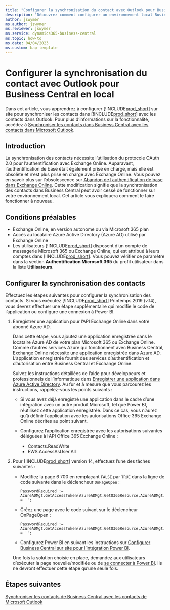 ```yaml
---
title: "Configurer la synchronisation du contact avec Outlook pour Business\_Central en local"
description: "Découvrez comment configurer un environnement local Business\_Central pour synchroniser les contacts dans Business\_Central et Outlook."
author: jswymer
ms.author: jswymer
ms.reviewer: jswymer
ms.service: dynamics365-business-central
ms.topic: how-to
ms.date: 04/04/2023
ms.custom: bap-template
---
```


# Configurer la synchronisation du contact avec Outlook pour Business Central en local

Dans cet article, vous apprendrez à configurer [!INCLUDE[prod_short](includes/prod_short.md)] sur site pour synchroniser les contacts dans [!INCLUDE[prod_short](includes/prod_short.md)] avec les contacts dans Outlook. Pour plus d’informations sur la fonctionnalité, accédez à [Synchroniser les contacts dans Business Central avec les contacts dans Microsoft Outlook](admin-synchronize-outlook-contacts.md).

## Introduction

La synchronisation des contacts nécessite l’utilisation du protocole OAuth 2.0 pour l’authentification avec Exchange Online. Auparavant, l’authentification de base était également prise en charge, mais elle est obsolète et n’est plus prise en charge avec Exchange Online. Vous pouvez en savoir plus sur l’obsolescence sur [Abandon de l’authentification de base dans Exchange Online](/exchange/clients-and-mobile-in-exchange-online/deprecation-of-basic-authentication-exchange-online). Cette modification signifie que la synchronisation des contacts dans Business Central peut avoir cessé de fonctionner sur votre environnement local. Cet article vous expliquera comment le faire fonctionner à nouveau.

## Conditions préalables

- Exchange Online, en version autonome ou via Microsoft 365 plan  
- Accès au locataire Azure Active Directory (Azure AD) utilisé par Exchange Online
- Les utilisateurs [!INCLUDE[prod_short](includes/prod_short.md)] disposent d’un compte de messagerie Microsoft 365 ou Exchange Online, qui est attribué à leurs comptes dans [!INCLUDE[prod_short](includes/prod_short.md)]. Vous pouvez vérifier ce paramètre dans la section **Authentification Microsoft 365** du profil utilisateur dans la liste **Utilisateurs**. 

## Configurer la synchronisation des contacts

Effectuez les étapes suivantes pour configurer la synchronisation des contacts. Si vous exécutez [!INCLUDE[prod_short](includes/prod_short.md)] Printemps 2019 (v.14), vous devrez effectuer une étape supplémentaire qui modifie le code de l’application ou configure une connexion à Power BI.

1. <a name="registerapp"></a>Enregistrer une application pour l’API Exchange Online dans votre abonné Azure AD.

   Dans cette étape, vous ajoutez une application enregistrée dans le locataire Azure AD de votre plan Microsoft 365 ou Exchange Online. Comme d′autres services Azure qui fonctionnent avec Business Central, Exchange Online nécessite une application enregistrée dans Azure AD. L’application enregistrée fournit des services d’authentification et d’autorisation entre Business Central et Exchange Online.

   Suivez les instructions détaillées de l’aide pour développeurs et professionnels de l’informatique dans [Enregistrer une application dans Azure Active Directory](/dynamics365/business-central/dev-itpro/administration/register-app-azure#register-an-application-in-azure-active-directory). Au fur et à mesure que vous parcourez les instructions, rappelez-vous les points suivants :

   - Si vous avez déjà enregistré une application dans le cadre d’une intégration avec un autre produit Microsoft, tel que Power BI, réutilisez cette application enregistrée. Dans ce cas, vous n’aurez qu’à définir l’application avec les autorisations Office 365 Exchange Online décrites au point suivant.

   - Configurez l’application enregistrée avec les autorisations suivantes déléguées à l’API Office 365 Exchange Online :

     - Contacts.ReadWrite
     - EWS.AccessAsUser.All

2. Pour [!INCLUDE[prod_short](includes/prod_short.md)] version 14, effectuez l’une des tâches suivantes :

   - Modifiez la page 6 700 en remplaçant `FALSE` par `TRUE` dans la ligne de code suivante dans le déclencheur `OnPageOpen` :

     ```
     PasswordRequired := AzureADMgt.GetAccessToken(AzureADMgt.GetO365Resource,AzureADMgt.GetO365ResourceName,TRUE) = '';
     ```

   - Créez une page avec le code suivant sur le déclencheur OnPageOpen :

     ```
     PasswordRequired := AzureADMgt.GetAccessToken(AzureADMgt.GetO365Resource,AzureADMgt.GetO365ResourceName,TRUE) = '';
     ```

   - Configurez Power BI en suivant les instructions sur [Configurer Business Central sur site pour l’intégration Power BI](admin-powerbi-setup.md#setup).

   Une fois la solution choisie en place, demandez aux utilisateurs d’exécuter la page nouvelle/modifiée ou de [se connecter à Power BI](across-working-with-powerbi.md#connect). Ils ne devront effectuer cette étape qu’une seule fois.

## Étapes suivantes

[Synchroniser les contacts de Business Central avec les contacts de Microsoft Outlook](admin-synchronize-outlook-contacts.md)  
